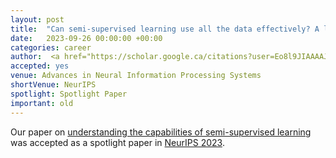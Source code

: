 ```yaml
---
layout: post
title:  "Can semi-supervised learning use all the data effectively? A lower bound perspective"
date:   2023-09-26 00:00:00 +00:00
categories: career
author:  <a href="https://scholar.google.ca/citations?user=Eo8l9JIAAAAJ&hl=en"> Gizem Yüce* </a>, <a href="https://alex-tifrea.github.io/"> Alexandru Țifrea </a>, <strong> Amartya Sanyal </strong>, <a href="https://sml.inf.ethz.ch/group/fannyy/"> Fanny Yang</a>
accepted: yes
venue: Advances in Neural Information Processing Systems 
shortVenue: NeurIPS
spotlight: Spotlight Paper
important: old
---
```

Our paper on <a href="https://arxiv.org/abs/2311.18557">
understanding the capabilities of semi-supervised learning </a> was
accepted as a spotlight paper in <a href="https://neurips.cc"> NeurIPS 2023</a>. 